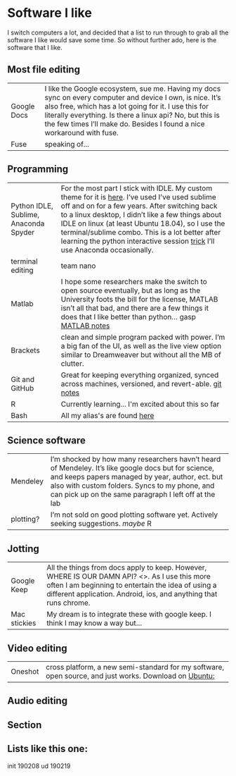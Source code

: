 Software I like
=======


I switch computers a lot, and decided that a list to run through to grab all the software I like would save some time. So without further ado, here is the software that I like. 



Most file editing 
---------
|||
|-|-|
| Google Docs | I like the Google ecosystem, sue me. Having my docs sync on every computer and device I own, is nice. It’s also free, which has a lot going for it. I use this for literally everything. Is there a linux api? No, but this is the few times I’ll make do. Besides I found a nice workaround with fuse. |
| Fuse        |    speaking of...  |


Programming
---------

|||
|-|-|
|Python IDLE, Sublime, Anaconda Spyder|For the most part I stick with IDLE. My custom theme for it is [here](https://github.com/kwcooper/sysConfig/tree/master/idle3_profile). I’ve used I've used sublime off and on for a few years. After switching back to a linux desktop, I didn’t like a few things about IDLE on linux (at least Ubuntu 18.04), so I use the terminal/sublime combo. This is a lot better after learning the python interactive session [trick](python.md) I’ll use Anaconda occasionally. |
|terminal editing| team nano | 
|Matlab|I hope some researchers make the switch to open source eventually, but as long as the University foots the bill for the license, MATLAB isn’t all that bad, and there are a few things it does that I like better than python… gasp [MATLAB notes](matlab.md) |
|Brackets | clean and simple program packed with power. I’m a big fan of the UI, as well as the live view option similar to Dreamweaver but without all the MB of clutter. |
|Git and GitHub | Great for keeping everything organized, synced across machines, versioned, and revert-able. [git notes](git.md) |
|R|Currently learning... I'm excited about this so far|
|Bash| All my alias's are found [here](https://github.com/kwcooper/sysConfig)|

Science software
---------

|||
|-|-|
| Mendeley | I’m shocked by how many researchers havn’t heard of Mendeley. It’s like google docs but for science, and keeps papers managed by year, author, ect. but also with custom folders. Syncs to my phone, and can pick up on the same paragraph I left off at the lab |  
| plotting? |I’m not sold on good plotting software yet. Actively seeking suggestions. _maybe_ R|


Jotting 
---------

|||
|-|-|
|Google Keep | All the things from docs apply to keep. However, WHERE IS OUR DAMN API? <>. As I use this more often I am beginning to entertain the idea of using a different application. Android, ios, and anything that runs chrome. |
| Mac stickies | My dream is to integrate these with google keep. I think I may know a way but… |


Video editing
---------

|||
|-|-|
| Oneshot | cross platform, a new semi-standard for my software, open source, and just works. Download on [Ubuntu:](https://www.openshot.org/ppa/) |


Audio editing
---------


Section 
---------


Lists like this one: 
---------


init 190208
ud   190219
